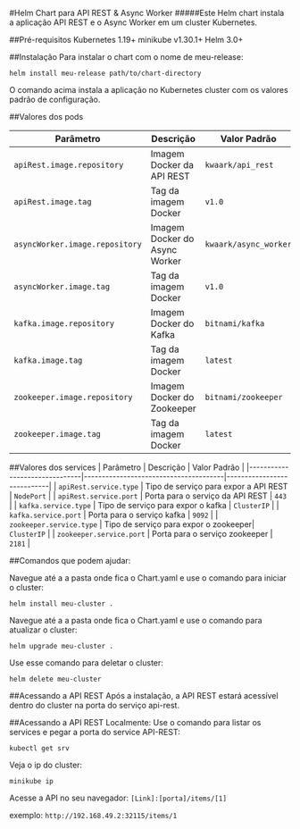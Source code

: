 #Helm Chart para API REST & Async Worker
#####Este Helm chart instala a aplicação API REST e o Async Worker em um cluster Kubernetes.

##Pré-requisitos
Kubernetes 1.19+
minikube v1.30.1+
Helm 3.0+

##Instalação
Para instalar o chart com o nome de meu-release:

```
helm install meu-release path/to/chart-directory
```

O comando acima instala a aplicação no Kubernetes cluster com os valores padrão de configuração.

##Valores dos pods

| Parâmetro                     | Descrição                             | Valor Padrão               |
|-------------------------------|---------------------------------------|----------------------------|
| `apiRest.image.repository`    | Imagem Docker da API REST             | `kwaark/api_rest`          |
| `apiRest.image.tag`           | Tag da imagem Docker                  | `v1.0`                     |
| `asyncWorker.image.repository`| Imagem Docker do Async Worker         | `kwaark/async_worker`      |
| `asyncWorker.image.tag`       | Tag da imagem Docker                  | `v1.0`                     |
| `kafka.image.repository`      | Imagem Docker do Kafka                | `bitnami/kafka`            |
| `kafka.image.tag`             | Tag da imagem Docker                  | `latest`                   |
| `zookeeper.image.repository`  | Imagem Docker do Zookeeper            | `bitnami/zookeeper`        |
| `zookeeper.image.tag`         | Tag da imagem Docker                  | `latest`                   |
##Valores dos services
| Parâmetro                     | Descrição                             | Valor Padrão               |
|-------------------------------|---------------------------------------|----------------------------|
| `apiRest.service.type`        | Tipo de serviço para expor a API REST | `NodePort`                 |
| `apiRest.service.port`        | Porta para o serviço da API REST      | `443`                      |
| `kafka.service.type`          | Tipo de serviço para expor o kafka    | `ClusterIP`                |
| `kafka.service.port`          | Porta para o serviço kafka            | `9092`                     |
| `zookeeper.service.type`      | Tipo de serviço para expor o zookeeper| `ClusterIP`                |
| `zookeeper.service.port`      | Porta para o serviço zookeeper        | `2181`                     |



##Comandos que podem ajudar:

Navegue até a a pasta onde fica o Chart.yaml e use o comando para iniciar o cluster:
```
helm install meu-cluster .
```
Navegue até a a pasta onde fica o Chart.yaml e use o comando para atualizar o cluster:
```
helm upgrade meu-cluster .
```
Use esse comando para deletar o cluster:
```
helm delete meu-cluster
```

##Acessando a API REST
Após a instalação, a API REST estará acessível dentro do cluster na porta do serviço api-rest.

##Acessando a API REST Localmente:
Use o comando para listar os services e pegar a porta do service API-REST:
```
kubectl get srv
```
Veja o ip do cluster:
```
minikube ip
```

Acesse a API no seu navegador:
`[Link]:[porta]/items/[1]`

exemplo:
`http://192.168.49.2:32115/items/1`